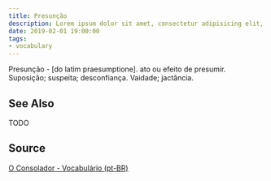 ```yaml
---
title: Presunção
description: Lorem ipsum dolor sit amet, consectetur adipisicing elit, sed do eiusmod tempor incididunt ut labore et dolore magna aliqua.  TODO
date: 2019-02-01 19:00:00
tags:
- vocabulary
---
```


Presunção - [do latim praesumptione]. ato ou efeito de presumir. Suposição; suspeita; desconfiança. Vaidade; jactância. 

## See Also
TODO

## Source
[O Consolador - Vocabulário (pt-BR)](http://www.oconsolador.com.br/linkfixo/vocabulario/principal.html)

